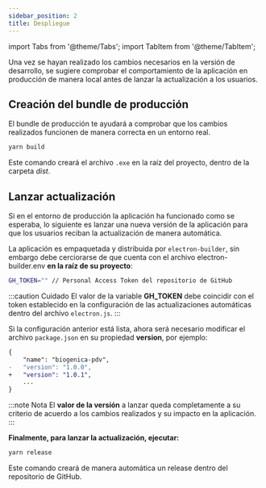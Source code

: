 ```yaml
---
sidebar_position: 2
title: Despliegue
---
```


import Tabs from '@theme/Tabs';
import TabItem from '@theme/TabItem';

Una vez se hayan realizado los cambios necesarios en la versión de desarrollo, se sugiere comprobar el comportamiento de la aplicación en producción de manera local antes de lanzar la actualización a los usuarios.

## Creación del bundle de producción

El bundle de producción te ayudará a comprobar que los cambios realizados funcionen de manera correcta en un entorno real.

```bash
yarn build
```

Este comando creará el archivo `.exe` en la raíz del proyecto, dentro de la carpeta *dist*.

## Lanzar actualización

Si en el entorno de producción la aplicación ha funcionado como se esperaba, lo siguiente es lanzar una nueva versión de la aplicación para que los usuarios reciban la actualización de manera automática.

La aplicación es empaquetada y distribuida por `electron-builder`, sin embargo debe cerciorarse de que cuenta con el archivo electron-builder.env **en la raíz de su proyecto**: 

<Tabs>
<TabItem value="electronbuilder" label="electron-builder.env">

```bash
GH_TOKEN="" // Personal Access Token del repositorio de GitHub
```

</TabItem>
</Tabs>

:::caution Cuidado
El valor de la variable **GH_TOKEN** debe coincidir con el token establecido en la configuración de las actualizaciones automáticas dentro del archivo `electron.js`.
:::

Si la configuración anterior está lista, ahora será necesario modificar el archivo `package.json` en su propiedad **version**, por ejemplo:

```diff
{
    "name": "biogenica-pdv",
-   "version": "1.0.0",
+   "version": "1.0.1",
    ...
}
```

:::note Nota
El **valor de la versión** a lanzar queda completamente a su criterio de acuerdo a los cambios realizados y su impacto en la aplicación.
:::

**Finalmente, para lanzar la actualización, ejecutar:**

```bash
yarn release
```

Este comando creará de manera automática un release dentro del repositorio de GitHub.